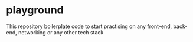 # playground
This repository boilerplate code to start practising on any front-end, back-end, networking or any other tech stack

